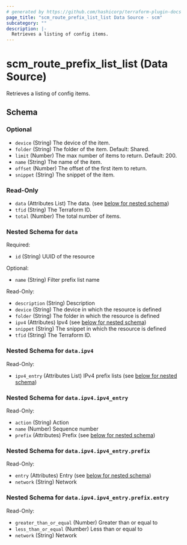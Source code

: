 ```yaml
---
# generated by https://github.com/hashicorp/terraform-plugin-docs
page_title: "scm_route_prefix_list_list Data Source - scm"
subcategory: ""
description: |-
  Retrieves a listing of config items.
---
```


# scm_route_prefix_list_list (Data Source)

Retrieves a listing of config items.



<!-- schema generated by tfplugindocs -->
## Schema

### Optional

- `device` (String) The device of the item.
- `folder` (String) The folder of the item. Default: Shared.
- `limit` (Number) The max number of items to return. Default: 200.
- `name` (String) The name of the item.
- `offset` (Number) The offset of the first item to return.
- `snippet` (String) The snippet of the item.

### Read-Only

- `data` (Attributes List) The data. (see [below for nested schema](#nestedatt--data))
- `tfid` (String) The Terraform ID.
- `total` (Number) The total number of items.

<a id="nestedatt--data"></a>
### Nested Schema for `data`

Required:

- `id` (String) UUID of the resource

Optional:

- `name` (String) Filter prefix list name

Read-Only:

- `description` (String) Description
- `device` (String) The device in which the resource is defined
- `folder` (String) The folder in which the resource is defined
- `ipv4` (Attributes) Ipv4 (see [below for nested schema](#nestedatt--data--ipv4))
- `snippet` (String) The snippet in which the resource is defined
- `tfid` (String) The Terraform ID.

<a id="nestedatt--data--ipv4"></a>
### Nested Schema for `data.ipv4`

Read-Only:

- `ipv4_entry` (Attributes List) IPv4 prefix lists (see [below for nested schema](#nestedatt--data--ipv4--ipv4_entry))

<a id="nestedatt--data--ipv4--ipv4_entry"></a>
### Nested Schema for `data.ipv4.ipv4_entry`

Read-Only:

- `action` (String) Action
- `name` (Number) Sequence number
- `prefix` (Attributes) Prefix (see [below for nested schema](#nestedatt--data--ipv4--ipv4_entry--prefix))

<a id="nestedatt--data--ipv4--ipv4_entry--prefix"></a>
### Nested Schema for `data.ipv4.ipv4_entry.prefix`

Read-Only:

- `entry` (Attributes) Entry (see [below for nested schema](#nestedatt--data--ipv4--ipv4_entry--prefix--entry))
- `network` (String) Network

<a id="nestedatt--data--ipv4--ipv4_entry--prefix--entry"></a>
### Nested Schema for `data.ipv4.ipv4_entry.prefix.entry`

Read-Only:

- `greater_than_or_equal` (Number) Greater than or equal to
- `less_than_or_equal` (Number) Less than or equal to
- `network` (String) Network
